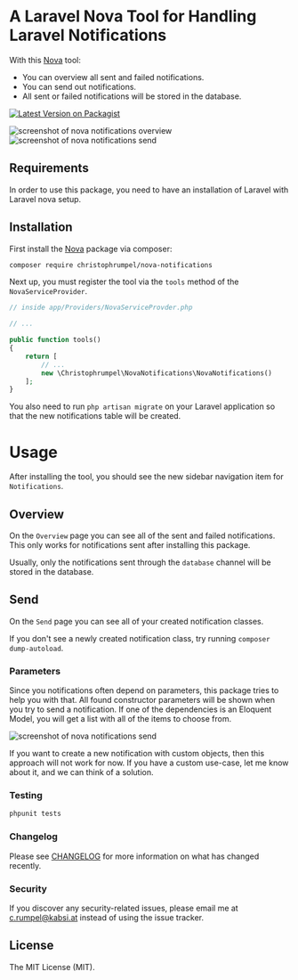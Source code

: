 # A Laravel Nova Tool for Handling Laravel Notifications

With this [Nova](https://nova.laravel.com) tool:
- You can overview all sent and failed notifications.
- You can send out notifications.
- All sent or failed notifications will be stored in the database.

[![Latest Version on Packagist](https://img.shields.io/packagist/v/christophrumpel/nova-notifications.svg?style=flat-square)](https://packagist.org/packages/christophrumpel/nova-notifications)

![screenshot of nova notifications overview](/images/screenshot_overview.png)
![screenshot of nova notifications send](/images/screenshot_send.png)

## Requirements

In order to use this package, you need to have an installation of Laravel with Laravel nova setup.

## Installation

First install the  [Nova](https://nova.laravel.com) package via composer:

```bash
composer require christophrumpel/nova-notifications
```

Next up, you must register the tool via the `tools` method of the `NovaServiceProvider`.

```php
// inside app/Providers/NovaServiceProvder.php

// ...

public function tools()
{
    return [
        // ...
        new \Christophrumpel\NovaNotifications\NovaNotifications()
    ];
}
```

You also need to run `php artisan migrate` on your Laravel application so that the new notifications table will be created.

# Usage

After installing the tool, you should see the new sidebar navigation item for `Notifications`.

## Overview

On the `Overview` page you can see all of the sent and failed notifications. This only works for notifications sent after installing this package. 

Usually, only the notifications sent through the `database` channel will be stored in the database.

## Send

On the `Send` page you can see all of your created notification classes.

If you don't see a newly created notification class, try running `composer dump-autoload`.

### Parameters

Since you notifications often depend on parameters, this package tries to help you with that. All found constructor parameters will be shown when you try to send a notification. If one of the dependencies is an Eloquent Model, you will get a list with all of the items to choose from.

![screenshot of nova notifications send](/images/screenshot_parameters.png)

If you want to create a new notification with custom objects, then this approach will not work for now. If you have a custom use-case, let me know about it, and we can think of a solution.

### Testing

``` bash
phpunit tests
```

### Changelog

Please see [CHANGELOG](CHANGELOG.md) for more information on what has changed recently.

### Security

If you discover any security-related issues, please email me at c.rumpel@kabsi.at instead of using the issue tracker.

## License

The MIT License (MIT).
